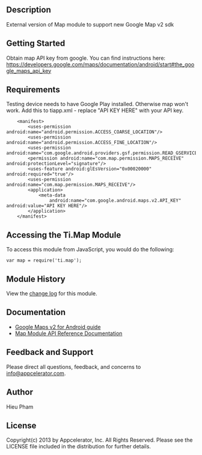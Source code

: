 ## Description
 External version of Map module to support new Google Map v2 sdk

## Getting Started
 Obtain map API key from google. You can find instructions here: 
    https://developers.google.com/maps/documentation/android/start#the_google_maps_api_key
  

## Requirements
 Testing device needs to have Google Play installed. Otherwise map won't work.
 Add this to tiapp.xml - replace "API KEY HERE" with your API key.

        <manifest>
            <uses-permission android:name="android.permission.ACCESS_COARSE_LOCATION"/>
            <uses-permission android:name="android.permission.ACCESS_FINE_LOCATION"/>
            <uses-permission android:name="com.google.android.providers.gsf.permission.READ_GSERVICES"/>
            <permission android:name="com.map.permission.MAPS_RECEIVE" android:protectionLevel="signature"/>
            <uses-feature android:glEsVersion="0x00020000" android:required="true"/>
            <uses-permission android:name="com.map.permission.MAPS_RECEIVE"/>
            <application>
                <meta-data
                    android:name="com.google.android.maps.v2.API_KEY" android:value="API KEY HERE"/>
            </application>
        </manifest>
  
## Accessing the Ti.Map Module
To access this module from JavaScript, you would do the following:

	var map = require('ti.map');

## Module History

View the [change log](changelog.html) for this module.

## Documentation

  * [Google Maps v2 for Android guide](http://docs.appcelerator.com/titanium/platform/#!/guide/Google_Maps_v2_for_Android)
  * [Map Module API Reference Documentation](http://docs.appcelerator.com/platform/latest/#!/api/Modules.Map)

## Feedback and Support

Please direct all questions, feedback, and concerns to [info@appcelerator.com](mailto:info@appcelerator.com?subject=Android%20Map%20Module).

## Author

Hieu Pham

## License
Copyright(c) 2013 by Appcelerator, Inc. All Rights Reserved. Please see the LICENSE file included in the distribution for further details.
